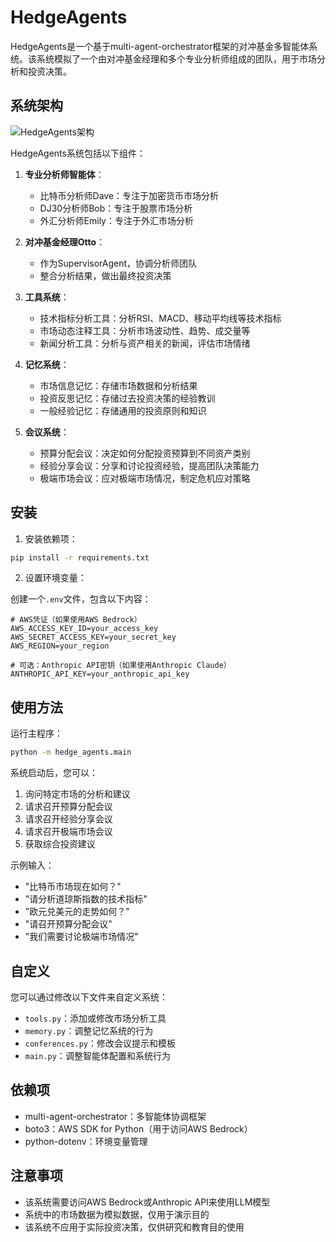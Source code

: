 # HedgeAgents

HedgeAgents是一个基于multi-agent-orchestrator框架的对冲基金多智能体系统。该系统模拟了一个由对冲基金经理和多个专业分析师组成的团队，用于市场分析和投资决策。

## 系统架构

![HedgeAgents架构](https://raw.githubusercontent.com/awslabs/multi-agent-orchestrator/main/img/flow-supervisor.jpg)

HedgeAgents系统包括以下组件：

1. **专业分析师智能体**：
   - 比特币分析师Dave：专注于加密货币市场分析
   - DJ30分析师Bob：专注于股票市场分析
   - 外汇分析师Emily：专注于外汇市场分析

2. **对冲基金经理Otto**：
   - 作为SupervisorAgent，协调分析师团队
   - 整合分析结果，做出最终投资决策

3. **工具系统**：
   - 技术指标分析工具：分析RSI、MACD、移动平均线等技术指标
   - 市场动态注释工具：分析市场波动性、趋势、成交量等
   - 新闻分析工具：分析与资产相关的新闻，评估市场情绪

4. **记忆系统**：
   - 市场信息记忆：存储市场数据和分析结果
   - 投资反思记忆：存储过去投资决策的经验教训
   - 一般经验记忆：存储通用的投资原则和知识

5. **会议系统**：
   - 预算分配会议：决定如何分配投资预算到不同资产类别
   - 经验分享会议：分享和讨论投资经验，提高团队决策能力
   - 极端市场会议：应对极端市场情况，制定危机应对策略

## 安装

1. 安装依赖项：

```bash
pip install -r requirements.txt
```

2. 设置环境变量：

创建一个`.env`文件，包含以下内容：

```
# AWS凭证（如果使用AWS Bedrock）
AWS_ACCESS_KEY_ID=your_access_key
AWS_SECRET_ACCESS_KEY=your_secret_key
AWS_REGION=your_region

# 可选：Anthropic API密钥（如果使用Anthropic Claude）
ANTHROPIC_API_KEY=your_anthropic_api_key
```

## 使用方法

运行主程序：

```bash
python -m hedge_agents.main
```

系统启动后，您可以：

1. 询问特定市场的分析和建议
2. 请求召开预算分配会议
3. 请求召开经验分享会议
4. 请求召开极端市场会议
5. 获取综合投资建议

示例输入：

- "比特币市场现在如何？"
- "请分析道琼斯指数的技术指标"
- "欧元兑美元的走势如何？"
- "请召开预算分配会议"
- "我们需要讨论极端市场情况"

## 自定义

您可以通过修改以下文件来自定义系统：

- `tools.py`：添加或修改市场分析工具
- `memory.py`：调整记忆系统的行为
- `conferences.py`：修改会议提示和模板
- `main.py`：调整智能体配置和系统行为

## 依赖项

- multi-agent-orchestrator：多智能体协调框架
- boto3：AWS SDK for Python（用于访问AWS Bedrock）
- python-dotenv：环境变量管理

## 注意事项

- 该系统需要访问AWS Bedrock或Anthropic API来使用LLM模型
- 系统中的市场数据为模拟数据，仅用于演示目的
- 该系统不应用于实际投资决策，仅供研究和教育目的使用
